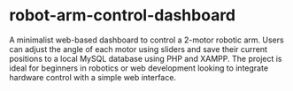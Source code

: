 # robot-arm-control-dashboard
A minimalist web-based dashboard to control a 2-motor robotic arm. Users can adjust the angle of each motor using sliders and save their current positions to a local MySQL database using PHP and XAMPP.  The project is ideal for beginners in robotics or web development looking to integrate hardware control with a simple web interface.
